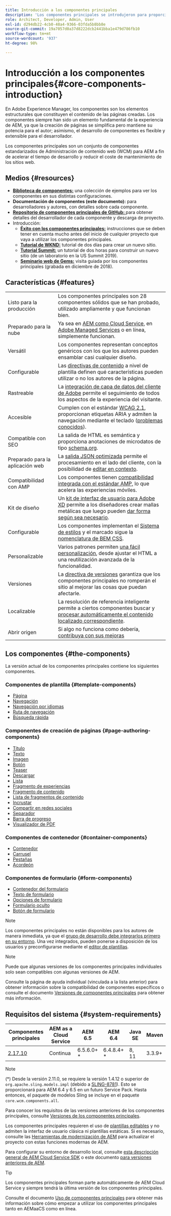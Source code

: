 ```yaml
---
title: Introducción a los componentes principales
description: 'Los componentes principales se introdujeron para proporcionar componentes básicos sólidos y ampliables, basados en las últimas tecnologías y prácticas recomendadas. '
role: Architect, Developer, Admin, User
exl-id: d294db22-4cb0-48a4-9366-03fda5b8bb8e
source-git-commit: 19a7057d0a37d8222dcb2441bba1e479d786fb10
workflow-type: tm+mt
source-wordcount: '937'
ht-degree: 98%

---
```


# Introducción a los componentes principales{#core-components-introduction}

En Adobe Experience Manager, los componentes son los elementos estructurales que constituyen el contenido de las páginas creadas. Los componentes siempre han sido un elemento fundamental de la experiencia de AEM, ya que la creación de páginas se simplifica pero mantiene su potencia para el autor; asimismo, el desarrollo de componentes es flexible y extensible para el desarrollador.

Los componentes principales son un conjunto de componentes estandarizados de Administración de contenido web (WCM) para AEM a fin de acelerar el tiempo de desarrollo y reducir el coste de mantenimiento de los sitios web.

## Medios {#resources}

* **[Biblioteca de componentes:](https://www.adobe.com/go/aem_cmp_library)** una colección de ejemplos para ver los componentes en sus distintas configuraciones.
* **Documentación de componentes (este documento):** para desarrolladores y autores, con detalles sobre cada componente.
* **[Repositorio de componentes principales de GitHub: ](https://github.com/adobe/aem-core-wcm-components)** para obtener detalles del desarrollador de cada componente y descarga de proyecto.
* Introducción:
   * **[Éxito con los componentes principales:](/help/developing/success.md)** instrucciones que se deben tener en cuenta mucho antes del inicio de cualquier proyecto que vaya a utilizar los componentes principales.
   * **[Tutorial de WKND:](https://docs.adobe.com/content/help/es-ES/experience-manager-learn/getting-started-wknd-tutorial-develop/overview.html)** tutorial de dos días para crear un nuevo sitio.
   * **[Tutorial Summit:](https://expleague.azureedge.net/labs/L767/index.html)** un tutorial de dos horas para construir un nuevo sitio (de un laboratorio en la US Summit 2019).
   * **[Seminario web de Gems:](https://helpx.adobe.com/es/experience-manager/kt/eseminars/gems/AEM-Core-Components.html)** visita guiada por los componentes principales (grabada en diciembre de 2018).

## Características {#features}

|  |  |
|---|---|
| Listo para la producción | Los componentes principales son 28 componentes sólidos que se han probado, utilizado ampliamente y que funcionan bien. |
| Preparado para la nube | Ya sea en [AEM como Cloud Service](https://docs.adobe.com/content/help/es-ES/experience-manager-cloud-service/landing/home.html), en [Adobe Managed Services](https://github.com/adobe/aem-project-archetype/tree/master/src/main/archetype/dispatcher.ams) o en línea, simplemente funcionan. |
| Versátil | Los componentes representan conceptos genéricos con los que los autores pueden ensamblar casi cualquier diseño. |
| Configurable | Las [directivas de contenido](https://docs.adobe.com/content/help/en/experience-manager-cloud-service/implementing/components-templates/templates.html#content-policies) a nivel de plantilla definen qué características pueden utilizar o no los autores de la página. |
| Rastreable | La [integración de capa de datos del cliente de Adobe](/help/developing/data-layer/overview.md) permite el seguimiento de todos los aspectos de la experiencia del visitante. |
| Accesible | Cumplen con el estándar [WCAG 2.1](https://www.w3.org/TR/WCAG21/), proporcionan etiquetas ARIA y admiten la navegación mediante el teclado ([problemas conocidos](https://github.com/adobe/aem-core-wcm-components/issues?utf8=✓&amp;q=is%3Aissue+is%3Aopen+accessibility+in%3Atitle)). |
| Compatible con SEO | La salida de HTML es semántica y proporciona anotaciones de microdatos de tipo [schema.org](https://schema.org). |
| Preparado para la aplicación web | La [salida JSON optimizada](https://experienceleague.adobe.com/docs/experience-manager-learn/foundation/development/develop-sling-model-exporter.html?lang=es) permite el procesamiento en el lado del cliente, con la posibilidad de [editar en contexto](https://experienceleague.adobe.com/docs/experience-manager-learn/sites/spa-editor/spa-editor-framework-feature-video-use.html?lang=es). |
| Compatibilidad con AMP | Los componentes tienen [compatibilidad integrada con el estándar AMP,](/help/developing/amp.md) lo que acelera las experiencias móviles. |
| Kit de diseño | Un [kit de interfaz de usuario para Adobe XD](https://experienceleague.adobe.com/docs/experience-manager-learn/assets/AEM-CoreComponents-UI-Kit.xd) permite a los diseñadores crear mallas metálicas que luego pueden [dar forma según sea necesario](https://github.com/adobe/aem-guides-wknd/releases/download/aem-guides-wknd-0.0.2/AEM_UI-kit-WKND.xd). |
| Configurable | Los componentes implementan el [Sistema de estilos](https://docs.adobe.com/content/help/en/experience-manager-cloud-service/implementing/components-templates/style-system.html) y el marcado sigue la [nomenclatura de BEM CSS](http://getbem.com/). |
| Personalizable | Varios patrones permiten [una fácil personalización](developing/customizing.md), desde ajustar el HTML a una reutilización avanzada de la funcionalidad. |
| Versiones | La [directiva de versiones](https://github.com/adobe/aem-core-wcm-components/wiki/Versioning-policies) garantiza que los componentes principales no romperán el sitio al mejorar las cosas que puedan afectarle. |
| Localizable | La resolución de referencia inteligente permite a ciertos componentes buscar y [procesar automáticamente el contenido localizado correspondiente](get-started/localization.md). |
| Abrir origen | Si algo no funciona como debería, [contribuya con sus mejoras](https://github.com/adobe/aem-core-wcm-components/blob/master/CONTRIBUTING.md) |

## Los componentes {#the-components}

La versión actual de los componentes principales contiene los siguientes componentes.

### Componentes de plantilla {#template-components}

* [Página](components/page.md)
* [Navegación](components/navigation.md)
* [Navegación por idiomas](components/language-navigation.md)
* [Ruta de navegación](components/breadcrumb.md)
* [Búsqueda rápida](components/quick-search.md)

### Componentes de creación de páginas {#page-authoring-components}

* [Título](components/title.md)
* [Texto](components/text.md)
* [Imagen](components/image.md)
* [Botón](components/button.md)
* [Teaser](components/teaser.md)
* [Descargar](components/download.md)
* [Lista](components/list.md)
* [Fragmento de experiencias](components/experience-fragment.md)
* [Fragmento de contenido](components/content-fragment-component.md)
* [Lista de fragmentos de contenido](components/content-fragment-list.md)
* [Incrustar](components/embed.md)
* [Compartir en redes sociales](components/sharing.md)
* [Separador](components/separator.md)
* [Barra de progreso](components/progress-bar.md)
* [Visualizador de PDF](components/pdf-viewer.md)

### Componentes de contenedor {#container-components}

* [Contenedor](components/container.md)
* [Carrusel](components/carousel.md)
* [Pestañas](components/tabs.md)
* [Acordeón](components/accordion.md)

### Componentes de formulario {#form-components}

* [Contenedor del formulario](components/forms/form-container.md)
* [Texto de formulario](components/forms/form-text.md)
* [Opciones de formulario](components/forms/form-options.md)
* [Formulario oculto](components/forms/form-hidden.md)
* [Botón de formulario](components/forms/form-button.md)

>[!NOTE]
>
>Los componentes principales no están disponibles para los autores de manera inmediata, ya que el [grupo de desarrollo debe integrarlos primero en su entorno](get-started/using.md). Una vez integrados, pueden ponerse a disposición de los usuarios y preconfigurarse mediante el [editor de plantillas](https://docs.adobe.com/content/help/es-ES/experience-manager-cloud-service/sites/authoring/features/templates.html).

>[!NOTE]
>
>Puede que algunas versiones de los componentes principales individuales solo sean compatibles con algunas versiones de AEM.
>
>Consulte la página de ayuda individual (vinculada a la lista anterior) para obtener información sobre la compatibilidad de componentes específicos o consulte el documento [Versiones de componentes principales](versions.md) para obtener más información.

## Requisitos del sistema {#system-requirements}

| Componentes principales | AEM as a Cloud Service | AEM 6.5 | AEM 6.4 | Java SE | Maven |
|---------|---------|---------|---------|---------|---------|
| [2.17.10](https://github.com/adobe/aem-core-wcm-components/releases/tag/core.wcm.components.reactor-2.17.10) | Continua | 6.5.6.0+ * | 6.4.8.4+ * | 8, 11 | 3.3.9+ |

>[!NOTE]
>
>(*) Desde la versión 2.11.0, se requiere la versión 1.4.12 o superior de `org.apache.sling.models.impl` (debido a [SLING-8781](https://issues.apache.org/jira/browse/SLING-8781)). Esto se proporcionará para AEM 6.4 y 6.5 en un futuro Service Pack. Hasta entonces, el paquete de modelos Sling se incluye en el paquete `core.wcm.components.all`.

Para conocer los requisitos de las versiones anteriores de los componentes principales, consulte [Versiones de los componentes principales](versions.md).

Los componentes principales requieren el uso de [plantillas editables](https://experienceleague.adobe.com/docs/experience-manager-learn/sites/page-authoring/template-editor-feature-video-use.html?lang=es) y no admiten la interfaz de usuario clásica ni plantillas estáticas. Si es necesario, consulte las [Herramientas de modernización de AEM](https://opensource.adobe.com/aem-modernize-tools/pages/tools.html) para actualizar el proyecto con estas funciones modernas de AEM.

Para configurar su entorno de desarrollo local, consulte [esta descripción general de AEM Cloud Service SDK](https://docs.adobe.com/content/help/es-ES/experience-manager-learn/cloud-service/local-development-environment-set-up/overview.html) o este documento [para versiones anteriores de AEM](https://docs.adobe.com/content/help/es-ES/experience-manager-learn/foundation/development/set-up-a-local-aem-development-environment.html).

>[!TIP]
>
>Los componentes principales forman parte automáticamente de AEM Cloud Service y siempre tendrá la última versión de los componentes principales.
>
>Consulte el documento [Uso de componentes principales](/help/get-started/using.md) para obtener más información sobre cómo empezar a utilizar los componentes principales tanto en AEMaaCS como en línea.

